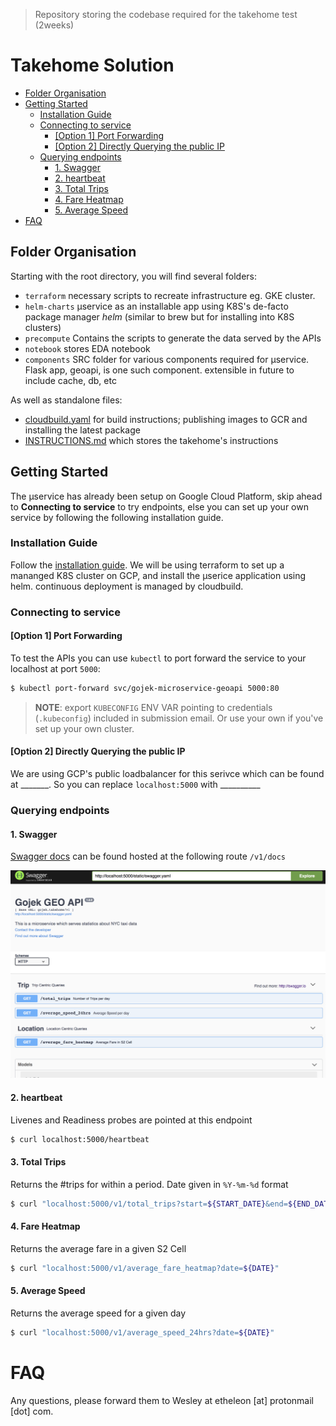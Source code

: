> Repository storing the codebase required for the takehome test (2weeks)

# Takehome Solution

<!-- vim-markdown-toc GFM -->

  * [Folder Organisation](#folder-organisation)
  * [Getting Started](#getting-started)
    * [Installation Guide](#installation-guide)
    * [Connecting to service](#connecting-to-service)
      * [[Option 1] Port Forwarding](#option-1-port-forwarding)
      * [[Option 2] Directly Querying the public IP](#option-2-directly-querying-the-public-ip)
    * [Querying endpoints](#querying-endpoints)
      * [1. Swagger](#1-swagger)
      * [2. heartbeat](#2-heartbeat)
      * [3. Total Trips](#3-total-trips)
      * [4. Fare Heatmap](#4-fare-heatmap)
      * [5. Average Speed](#5-average-speed)
* [FAQ](#faq)

<!-- vim-markdown-toc -->

## Folder Organisation

Starting with the root directory, you will find several folders:

* `terraform` necessary scripts to recreate infrastructure eg. GKE cluster.
* `helm-charts` µservice as an installable app using K8S's de-facto package manager _helm_ (similar to brew but for installing into K8S clusters)
* `precompute` Contains the scripts to generate the data served by the APIs
* `notebook` stores EDA notebook
* `components` SRC folder for various components required for µservice. Flask app, geoapi, is one such component. extensible in future to include cache, db, etc

As well as standalone files:

* [cloudbuild.yaml](./cloudbuild.yaml) for build instructions; publishing images to GCR and installing the latest package
* [INSTRUCTIONS.md](./INSTRUCTIONS.md) which stores the takehome's instructions

## Getting Started

The µservice has already been setup on Google Cloud Platform, skip ahead to **Connecting to service** to try endpoints, else you can set up your own service by following the following installation guide.

### Installation Guide

Follow the [installation guide](./docs/00-introduction.md). We will be using terraform to set up a mananged K8S cluster on GCP, and install the µserice application using helm. continuous deployment is managed by cloudbuild.

### Connecting to service

#### [Option 1] Port Forwarding

To test the APIs you can use `kubectl` to port forward the service to your localhost at port `5000`:

  ```bash
  $ kubectl port-forward svc/gojek-microservice-geoapi 5000:80
  ```

  > **NOTE**: export `KUBECONFIG` ENV VAR pointing to credentials (`.kubeconfig`) included in submission email. Or use your own if you've set up your own cluster.



#### [Option 2] Directly Querying the public IP

  We are using GCP's public loadbalancer for this serivce which can be found at _______. So you can replace `localhost:5000` with __________

### Querying endpoints

#### 1. Swagger

  [Swagger docs](https://swagger.io/docs/specification/2-0/what-is-swagger/) can be found hosted at the following route `/v1/docs`

  [![swagger_preview](./images/swagger.png)](localhost:5000/v1/docs)


#### 2. heartbeat

  Livenes and Readiness probes are pointed at this endpoint

  ```bash
  $ curl localhost:5000/heartbeat
  ```

#### 3. Total Trips


  Returns the #trips for within a period. Date given in `%Y-%m-%d` format

  ```bash
  $ curl "localhost:5000/v1/total_trips?start=${START_DATE}&end=${END_DATE}"
  ```

#### 4. Fare Heatmap

  Returns the average fare in a given S2 Cell

  ```bash
  $ curl "localhost:5000/v1/average_fare_heatmap?date=${DATE}"
  ```

#### 5. Average Speed

  Returns the average speed for a given day

  ```bash
  $ curl "localhost:5000/v1/average_speed_24hrs?date=${DATE}"
  ```

# FAQ

Any questions, please forward them to Wesley at etheleon [at] protonmail [dot] com.
